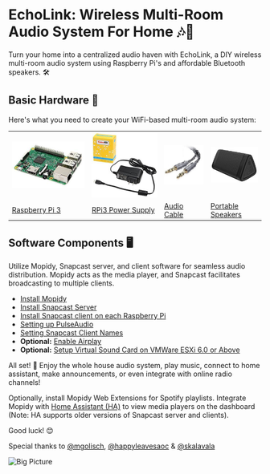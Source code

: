 # EchoLink: Wireless Multi-Room Audio System For Home 🎶🏡

Turn your home into a centralized audio haven with EchoLink, a DIY wireless multi-room audio system using Raspberry Pi's and affordable Bluetooth speakers. 🛠️

## Basic Hardware 🚀
Here's what you need to create your WiFi-based multi-room audio system:

<table>
  <tr>
    <td>
      <a href="http://amzn.to/2p9RVhQ"><img src="https://raw.githubusercontent.com/skalavala/skalavala.github.io/master/images/rpi3.jpg" alt="Raspberry Pi 3" /></a>
    </td>
    <td>
      <a href="https://amzn.to/2VcAPMk"><img src="https://raw.githubusercontent.com/skalavala/skalavala.github.io/master/images/rpi-power.jpg" alt="Raspberry Pi 3 power Supply" /></a>
    </td>    
    <td>
      <a href="https://amzn.to/2Vj7iAW"><img src="https://raw.githubusercontent.com/skalavala/skalavala.github.io/master/images/audio-cable.jpg" alt="3.5mm Audio Cable" /></a>
    </td>
    <td>
      <a href="http://amzn.to/2pU2V1Y"><img src="https://raw.githubusercontent.com/skalavala/skalavala.github.io/master/images/bluetooth-speaker.jpg" alt="Bluetooth Speakers" /></a>
    </td>
  </tr>
  <tr>
    <td><a href="http://amzn.to/2p9RVhQ">Raspberry Pi 3</a></td>
    <td><a href="https://amzn.to/2VcAPMk">RPi3 Power Supply</a></td>
    <td><a href="https://amzn.to/2Vj7iAW">Audio Cable</a></td>
    <td><a href="http://amzn.to/2pU2V1Y">Portable Speakers</a></td>
  </tr>
</table>

## Software Components 🖥️
Utilize Mopidy, Snapcast server, and client software for seamless audio distribution. Mopidy acts as the media player, and Snapcast facilitates broadcasting to multiple clients.

- [Install Mopidy](https://github.com/skalavala/Multi-Room-Audio-Centralized-Audio-for-Home/blob/master/Install%20Mopidy.md)
- [Install Snapcast Server](https://github.com/skalavala/Multi-Room-Audio-Centralized-Audio-for-Home/blob/master/Install%20Snapcast%20Server.md)
- [Install Snapcast client on each Raspberry Pi](https://github.com/skalavala/Multi-Room-Audio-Centralized-Audio-for-Home/blob/master/Install%20Snapcast%20Client.md)
- [Setting up PulseAudio](https://github.com/skalavala/Multi-Room-Audio-Centralized-Audio-for-Home/blob/master/Setup%20Pulseaudio.md)
- [Setting Snapcast Client Names](https://github.com/skalavala/Multi-Room-Audio-Centralized-Audio-for-Home/blob/master/Naming%20Clients.md)  
- **Optional:** [Enable Airplay](https://github.com/skalavala/Multi-Room-Audio-Centralized-Audio-for-Home/blob/master/airplay.md)
- **Optional:** [Setup Virtual Sound Card on VMWare ESXi 6.0 or Above](https://github.com/skalavala/Multi-Room-Audio-Centralized-Audio-for-Home/blob/master/vmware.md)

All set! 🎉 Enjoy the whole house audio system, play music, connect to home assistant, make announcements, or even integrate with online radio channels!

Optionally, install Mopidy Web Extensions for Spotify playlists. Integrate Mopidy with [Home Assistant (HA)](http://www.home-assistant.io) to view media players on the dashboard (Note: HA supports older versions of Snapcast server and clients).

Good luck! 😊

Special thanks to [@mgolisch](https://github.com/mgolisch), [@happyleavesaoc](https://github.com/happyleavesaoc) & [@skalavala](https://github.com/skalavala)

![Big Picture](https://raw.githubusercontent.com/skalavala/smarthome/master/images/MultiroomAudioSystem-Kalavala.jpg)

